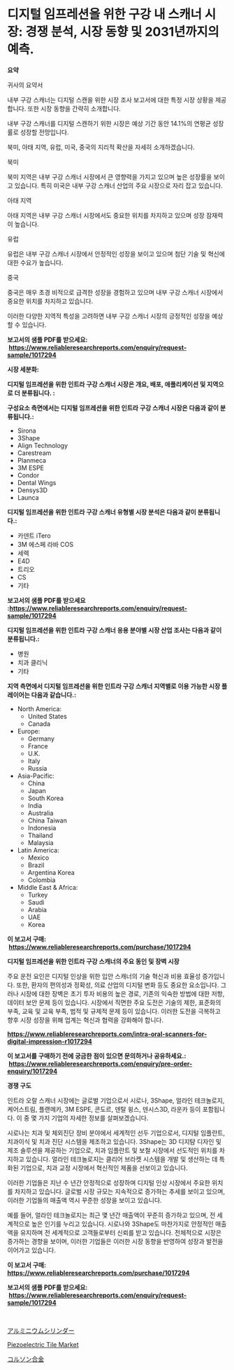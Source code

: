 <p><h1>디지털 임프레션을 위한 구강 내 스캐너 시장: 경쟁 분석, 시장 동향 및 2031년까지의 예측.</h1></p><p><strong>요약</strong></p>
<p><p>귀사의 요약서</p><p>내부 구강 스캐너는 디지털 스캔을 위한 시장 조사 보고서에 대한 특정 시장 상황을 제공합니다. 또한 시장 동향을 간략히 소개합니다.</p><p>내부 구강 스캐너를 디지털 스캔하기 위한 시장은 예상 기간 동안 14.1%의 연평균 성장률로 성장할 전망입니다. </p><p>북미, 아태 지역, 유럽, 미국, 중국의 지리적 확산을 자세히 소개하겠습니다.</p><p>북미</p><p>북미 지역은 내부 구강 스캐너 시장에서 큰 영향력을 가지고 있으며 높은 성장률을 보이고 있습니다. 특히 미국은 내부 구강 스캐너 산업의 주요 시장으로 자리 잡고 있습니다.</p><p>아태 지역</p><p>아태 지역은 내부 구강 스캐너 시장에서도 중요한 위치를 차지하고 있으며 성장 잠재력이 높습니다.</p><p>유럽</p><p>유럽은 내부 구강 스캐너 시장에서 안정적인 성장을 보이고 있으며 첨단 기술 및 혁신에 대한 수요가 높습니다.</p><p>중국</p><p>중국은 매우 초경 비적으로 급격한 성장을 경험하고 있으며 내부 구강 스캐너 시장에서 중요한 위치를 차지하고 있습니다.</p><p>이러한 다양한 지역적 특성을 고려하면 내부 구강 스캐너 시장의 긍정적인 성장을 예상할 수 있습니다.</p></p>
<p><strong>보고서의 샘플 PDF를 받으세요: &nbsp;<a href="https://www.reliableresearchreports.com/enquiry/request-sample/1017294">https://www.reliableresearchreports.com/enquiry/request-sample/1017294</a></strong></p>
<p><strong>시장 세분화:</strong></p>
<p><strong> 디지털 임프레션을 위한 인트라 구강 스캐너 시장은 개요, 배포, 애플리케이션 및 지역으로 더 분류됩니다. :</strong></p>
<p><strong>구성요소 측면에서는 디지털 임프레션을 위한 인트라 구강 스캐너 시장은 다음과 같이 분류됩니다.:</strong></p>
<p><ul><li>Sirona</li><li>3Shape</li><li>Align Technology</li><li>Carestream</li><li>Planmeca</li><li>3M ESPE</li><li>Condor</li><li>Dental Wings</li><li>Densys3D</li><li>Launca</li></ul></p>
<p><strong> 디지털 임프레션을 위한 인트라 구강 스캐너 유형별 시장 분석은 다음과 같이 분류됩니다.:</strong></p>
<p><ul><li>카덴트 iTero</li><li>3M 에스페 라바 COS</li><li>세렉</li><li>E4D</li><li>트리오</li><li>CS</li><li>기타</li></ul></p>
<p><strong>보고서의 샘플 PDF를 받으세요 :<a href="https://www.reliableresearchreports.com/enquiry/request-sample/1017294">https://www.reliableresearchreports.com/enquiry/request-sample/1017294</a></strong></p>
<p><strong> 디지털 임프레션을 위한 인트라 구강 스캐너 응용 분야별 시장 산업 조사는 다음과 같이 분류됩니다.:</strong></p>
<p><ul><li>병원</li><li>치과 클리닉</li><li>기타</li></ul></p>
<p><strong>지역 측면에서 디지털 임프레션을 위한 인트라 구강 스캐너 지역별로 이용 가능한 시장 플레이어는 다음과 같습니다.:</strong></p>
<p><ul>
    <li>
        North America:
        <ul>
            <li>United States</li>
            <li>Canada</li>
        </ul>
    </li>
    <li>
        Europe:
        <ul>
            <li>Germany</li>
            <li>France</li>
            <li>U.K.</li>
            <li>Italy</li>
            <li>Russia</li>
        </ul>
    </li>
    <li>
        Asia-Pacific:
        <ul>
            <li>China</li>
            <li>Japan</li>
            <li>South Korea</li>
            <li>India</li>
            <li>Australia</li>
            <li>China Taiwan</li>
            <li>Indonesia</li>
            <li>Thailand</li>
            <li>Malaysia</li>
        </ul>
    </li>
    <li>
        Latin America:
        <ul>
            <li>Mexico</li>
            <li>Brazil</li>
            <li>Argentina Korea</li>
            <li>Colombia</li>
        </ul>
    </li>
    <li>
        Middle East & Africa:
        <ul>
            <li>Turkey</li>
            <li>Saudi</li>
            <li>Arabia</li>
            <li>UAE</li>
            <li>Korea</li>
        </ul>
    </li>
    </ul></p>
<p><strong>이 보고서 구매: &nbsp;<a href="https://www.reliableresearchreports.com/purchase/1017294">https://www.reliableresearchreports.com/purchase/1017294</a></strong></p>
<p><strong>디지털 임프레션을 위한 인트라 구강 스캐너의 주요 동인 및 장벽 시장</strong></p>
<p><p>주요 운전 요인은 디지털 인상을 위한 입안 스캐너의 기술 혁신과 비용 효율성 증가입니다. 또한, 환자의 편의성과 정확성, 의료 산업의 디지털 변화 등도 중요한 요소입니다. 그러나 시장에 대한 장벽은 초기 투자 비용의 높은 경로, 기존의 익숙한 방법에 대한 저항, 데이터 보안 문제 등이 있습니다. 시장에서 직면한 주요 도전은 기술의 제한, 표준화의 부족, 교육 및 교육 부족, 법적 및 규제적 문제 등이 있습니다. 이러한 도전을 극복하고 향후 시장 성장을 위해 업계는 혁신과 협력을 강화해야 합니다.</p></p>
<p><strong><a href="https://www.reliableresearchreports.com/intra-oral-scanners-for-digital-impression-r1017294">https://www.reliableresearchreports.com/intra-oral-scanners-for-digital-impression-r1017294</a></strong></p>
<p><strong>이 보고서를 구매하기 전에 궁금한 점이 있으면 문의하거나 공유하세요.: &nbsp;<a href="https://www.reliableresearchreports.com/enquiry/pre-order-enquiry/1017294">https://www.reliableresearchreports.com/enquiry/pre-order-enquiry/1017294</a></strong></p>
<p><strong>경쟁 구도</strong></p>
<p><p>인트라 오랄 스캐너 시장에는 글로벌 기업으로서 시로나, 3Shape, 얼라인 테크놀로지, 케어스트림, 플랜메카, 3M ESPE, 콘도르, 덴탈 윙스, 덴시스3D, 라운카 등이 포함됩니다. 이 중 몇 가지 기업의 자세한 정보를 살펴보겠습니다.</p><p>시로나는 치과 및 체외진단 장비 분야에서 세계적인 선두 기업으로서, 디지털 임플란트, 치과이식 및 치과 진단 시스템을 제조하고 있습니다. 3Shape는 3D 디지턈 디자인 및 제조 솔루션을 제공하는 기업으로, 치과 임플란트 및 보철 시장에서 선도적인 위치를 차지하고 있습니다. 얼라인 테크놀로지는 클리어 브라켓 시스템을 개발 및 생산하는 데 특화된 기업으로, 치과 교정 시장에서 혁신적인 제품을 선보이고 있습니다.</p><p>이러한 기업들은 지난 수 년간 안정적으로 성장하며 디지털 인상 시장에서 주요한 위치를 차지하고 있습니다. 글로벌 시장 규모는 지속적으로 증가하는 추세를 보이고 있으며, 이러한 기업들의 매출액 역시 꾸준한 성장을 보이고 있습니다.</p><p>예를 들어, 얼라인 테크놀로지는 최근 몇 년간 매출액이 꾸준히 증가하고 있으며, 전 세계적으로 높은 인기를 누리고 있습니다. 시로나와 3Shape도 마찬가지로 안정적인 매출액을 유지하며 전 세계적으로 고객들로부터 신뢰를 받고 있습니다. 전체적으로 시장은 증가하는 경향을 보이며, 이러한 기업들은 이러한 시장 동향을 반영하여 성장과 발전을 이어가고 있습니다.</p></p>
<p><strong>이 보고서 구매: &nbsp; <a href="https://www.reliableresearchreports.com/purchase/1017294">https://www.reliableresearchreports.com/purchase/1017294</a></strong></p>
<p><strong>보고서의 샘플 PDF를 받으세요: &nbsp;<a href="https://www.reliableresearchreports.com/enquiry/request-sample/1017294">https://www.reliableresearchreports.com/enquiry/request-sample/1017294</a></strong><strong></strong></p>
<p>&nbsp;</p>
<p><p><a href="https://medium.com/@zulu.dawn/%E3%82%A2%E3%83%AB%E3%83%9F%E3%83%8B%E3%82%A6%E3%83%A0%E3%82%B7%E3%83%AA%E3%83%B3%E3%83%80%E3%83%BC%E5%B8%82%E5%A0%B4%E3%81%AF-2031%E5%B9%B4%E3%81%BE%E3%81%A7%E3%81%AE%E5%B8%82%E5%A0%B4%E3%82%B7%E3%82%A7%E3%82%A2-%E3%82%B5%E3%82%A4%E3%82%BA-%E3%81%8A%E3%82%88%E3%81%B3%E4%BA%88%E6%B8%AC%E3%82%92%E9%87%8D%E7%82%B9%E3%81%AB%E3%81%97%E3%81%A6%E3%81%84%E3%81%BE%E3%81%99-ff7274409771">アルミニウムシリンダー</a></p><p><a href="https://picayune-night-cbd.notion.site/Piezoelectric-Tile-Market-A-Comprehensive-Report-of-its-Market-Share-Growth-Trends-2024-2031-248818e40b224200a07787cc920d4834">Piezoelectric Tile Market</a></p><p><a href="https://medium.com/@jeannesawayn2023/%E3%82%B3%E3%83%BC%E3%82%BD%E3%83%B3%E5%90%88%E9%87%91%E5%B8%82%E5%A0%B4%E8%A6%8F%E6%A8%A1%E3%81%AF-%E4%B8%96%E7%95%8C%E7%94%A3%E6%A5%AD%E3%81%AB%E3%81%8A%E3%81%91%E3%82%8B%E6%9C%80%E9%81%A9%E3%81%AA%E3%83%9E%E3%83%BC%E3%82%B1%E3%83%86%E3%82%A3%E3%83%B3%E3%82%B0%E3%83%81%E3%83%A3%E3%83%8D%E3%83%AB%E3%82%92%E6%98%8E%E3%82%89%E3%81%8B%E3%81%AB%E3%81%97%E3%81%BE%E3%81%99-64a4f971afff">コルソン合金</a></p></p>
